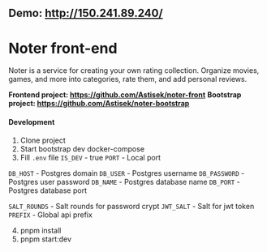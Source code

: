 ##  Demo: http://150.241.89.240/

# Noter front-end
Noter is a service for creating your own rating collection. Organize movies, games, and more into categories, rate them, and add personal reviews.

**Frontend project: https://github.com/Astisek/noter-front**
**Bootstrap project: https://github.com/Astisek/noter-bootstrap**

#### Development 
1. Clone project
2. Start bootstrap dev docker-compose 
3. Fill `.env` file
`IS_DEV` - true
`PORT` - Local port

`DB_HOST` - Postgres domain 
`DB_USER` - Postgres username
`DB_PASSWORD` - Postgres user password
`DB_NAME` - Postgres database name
`DB_PORT` - Postgres database port

`SALT_ROUNDS` - Salt rounds for password crypt
`JWT_SALT` - Salt for jwt token
`PREFIX` - Global api prefix

4. pnpm install
5. pnpm start:dev
